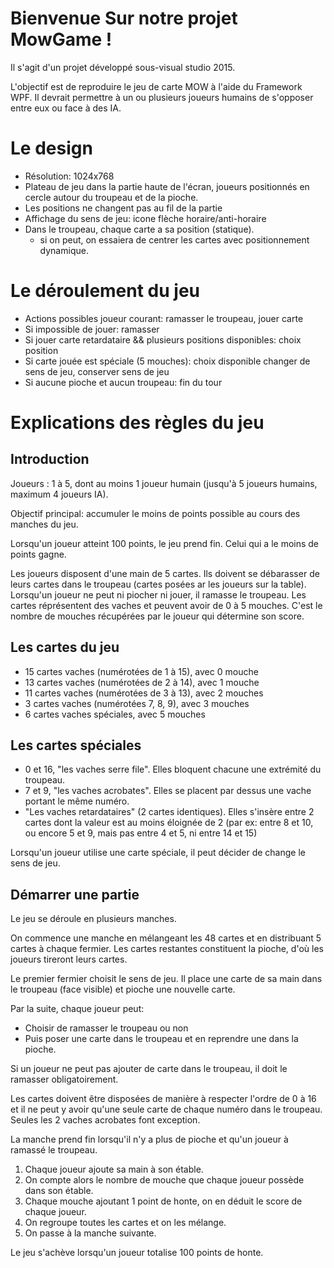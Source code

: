 # Bienvenue Sur notre projet MowGame !

Il s'agit d'un projet développé sous-visual studio 2015.

L'objectif est de reproduire le jeu de carte MOW à l'aide du Framework WPF.
Il devrait permettre à un ou plusieurs joueurs humains de s'opposer entre eux ou face à des IA.

# Le design

* Résolution: 1024x768
* Plateau de jeu dans la partie haute de l'écran, joueurs positionnés en cercle autour du troupeau et de la pioche.
* Les positions ne changent pas au fil de la partie
* Affichage du sens de jeu: icone flèche horaire/anti-horaire
* Dans le troupeau, chaque carte a sa position (statique). 
  * si on peut, on essaiera de centrer les cartes avec positionnement dynamique.

# Le déroulement du jeu

* Actions possibles joueur courant: ramasser le troupeau, jouer carte
* Si impossible de jouer: ramasser
* Si jouer carte retardataire && plusieurs positions disponibles: choix position
* Si carte jouée est spéciale (5 mouches): choix disponible changer de sens de jeu, conserver sens de jeu
* Si aucune pioche et aucun troupeau: fin du tour

# Explications des règles du jeu

## Introduction

Joueurs : 1 à 5, dont au moins 1 joueur humain (jusqu'à 5 joueurs humains, maximum 4 joueurs IA).

Objectif principal: accumuler le moins de points possible au cours des manches du jeu.

Lorsqu'un joueur atteint 100 points, le jeu prend fin. Celui qui a le moins de points gagne.

Les joueurs disposent d'une main de 5 cartes. Ils doivent se débarasser de leurs cartes dans le troupeau (cartes posées ar les joueurs sur la table). Lorsqu'un joueur ne peut ni piocher ni jouer, il ramasse le troupeau.
Les cartes réprésentent des vaches et peuvent avoir de 0 à 5 mouches. C'est le nombre de mouches récupérées par le joueur qui détermine son score.

## Les cartes du jeu

* 15 cartes vaches (numérotées de 1 à 15), avec 0 mouche
* 13 cartes vaches (numérotées de 2 à 14), avec 1 mouche
* 11 cartes vaches (numérotées de 3 à 13), avec 2 mouches
* 3 cartes vaches (numérotées 7, 8, 9), avec 3 mouches
* 6 cartes vaches spéciales, avec 5 mouches

## Les cartes spéciales

* 0 et 16, "les vaches serre file". Elles bloquent chacune une extrémité du troupeau.
* 7 et 9, "les vaches acrobates". Elles se placent par dessus une vache portant le même numéro.
* "Les vaches retardataires" (2 cartes identiques). Elles s'insère entre 2 cartes dont la valeur est au moins éloignée de 2
(par ex: entre 8 et 10, ou encore 5 et 9, mais pas entre 4 et 5, ni entre 14 et 15)

Lorsqu'un joueur utilise une carte spéciale, il peut décider de change le sens de jeu.

## Démarrer une partie

Le jeu se déroule en plusieurs manches.

On commence une manche en mélangeant les 48 cartes et en distribuant 5 cartes à chaque fermier.
Les cartes restantes constituent la pioche, d'où les joueurs tireront leurs cartes.

Le premier fermier choisit le sens de jeu. Il place une carte de sa main dans le troupeau (face visible) et pioche une nouvelle carte.

Par la suite, chaque joueur peut:
* Choisir de ramasser le troupeau ou non
* Puis poser une carte dans le troupeau et en reprendre une dans la pioche.

Si un joueur ne peut pas ajouter de carte dans le troupeau, il doit le ramasser obligatoirement.

Les cartes doivent être disposées de manière à respecter l'ordre de 0 à 16 et il ne peut y avoir qu'une seule carte de chaque numéro dans le troupeau. Seules les 2 vaches acrobates font exception.

La manche prend fin lorsqu'il n'y a plus de pioche et qu'un joueur à ramassé le troupeau.

1. Chaque joueur ajoute sa main à son étable.
2. On compte alors le nombre de mouche que chaque joueur possède dans son étable. 
3. Chaque mouche ajoutant 1 point de honte, on en déduit le score de chaque joueur.
4. On regroupe toutes les cartes et on les mélange.
5. On passe à la manche suivante.

Le jeu s'achève lorsqu'un joueur totalise 100 points de honte.

